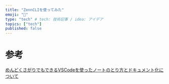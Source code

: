 ```yaml
---
title: "ZennCLIを使ってみた"
emoji: "📝"
type: "tech" # tech: 技術記事 / idea: アイデア
topics: ["tech"]
published: false
---
```

# 参考
[めんどくさがりでもできるVSCodeを使ったノートのとり方とドキュメント化について](https://zenn.dev/optimisuke/articles/9e60519d9a506699d701)